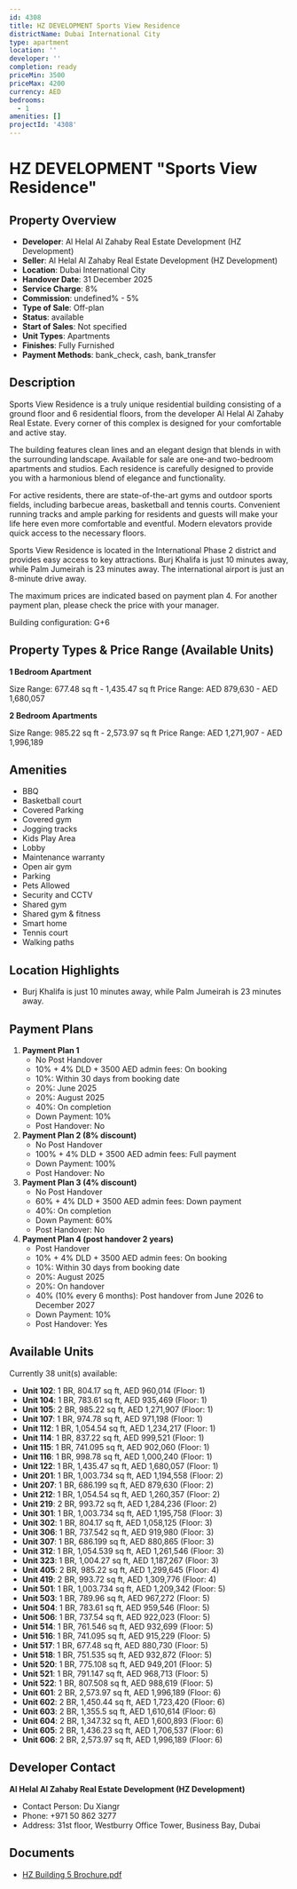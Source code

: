 ```yaml
---
id: 4308
title: HZ DEVELOPMENT Sports View Residence
districtName: Dubai International City
type: apartment
location: ''
developer: ''
completion: ready
priceMin: 3500
priceMax: 4200
currency: AED
bedrooms:
  - 1
amenities: []
projectId: '4308'
---
```


# HZ DEVELOPMENT "Sports View Residence"

## Property Overview
- **Developer**: Al Helal Al Zahaby Real Estate Development (HZ Development)
- **Seller**: Al Helal Al Zahaby Real Estate Development (HZ Development)
- **Location**: Dubai International City
- **Handover Date**: 31 December 2025
- **Service Charge**: 8%
- **Commission**: undefined% - 5%
- **Type of Sale**: Off-plan
- **Status**: available
- **Start of Sales**: Not specified
- **Unit Types**: Apartments
- **Finishes**: Fully Furnished
- **Payment Methods**: bank_check, cash, bank_transfer

## Description
Sports View Residence is a truly unique residential building consisting of a ground floor and 6 residential floors, from the developer Al Helal Al Zahaby Real Estate. Every corner of this complex is designed for your comfortable and active stay. 

The building features clean lines and an elegant design that blends in with the surrounding landscape. Available for sale are one-and two-bedroom apartments and studios. Each residence is carefully designed to provide you with a harmonious blend of elegance and functionality.

For active residents, there are state-of-the-art gyms and outdoor sports fields, including barbecue areas, basketball and tennis courts. Convenient running tracks and ample parking for residents and guests will make your life here even more comfortable and eventful. Modern elevators provide quick access to the necessary floors.

Sports View Residence is located in the International Phase 2 district and provides easy access to key attractions. Burj Khalifa is just 10 minutes away, while Palm Jumeirah is 23 minutes away. The international airport is just an 8-minute drive away.

The maximum prices are indicated based on payment plan 4. For another payment plan, please check the price with your manager.

Building configuration: G+6

## Property Types & Price Range (Available Units)
**1 Bedroom Apartment**

Size Range: 677.48 sq ft - 1,435.47 sq ft
Price Range: AED 879,630 - AED 1,680,057

**2 Bedroom Apartments**

Size Range: 985.22 sq ft - 2,573.97 sq ft
Price Range: AED 1,271,907 - AED 1,996,189

## Amenities
- BBQ
- Basketball court
- Covered Parking
- Covered gym
- Jogging tracks
- Kids Play Area
- Lobby
- Maintenance warranty
- Open air gym
- Parking
- Pets Allowed
- Security and CCTV
- Shared gym
- Shared gym & fitness
- Smart home
- Tennis court
- Walking paths

## Location Highlights
- Burj Khalifa is just 10 minutes away, while Palm Jumeirah is 23 minutes away.

## Payment Plans
1. **Payment Plan 1**
   - No Post Handover
   - 10% + 4% DLD + 3500 AED admin fees: On booking
   - 10%: Within 30 days from booking date
   - 20%: June 2025
   - 20%: August 2025
   - 40%: On completion
   - Down Payment: 10%
   - Post Handover: No
2. **Payment Plan 2 (8% discount)**
   - No Post Handover
   - 100% + 4% DLD + 3500 AED admin fees: Full payment
   - Down Payment: 100%
   - Post Handover: No
3. **Payment Plan 3 (4% discount)**
   - No Post Handover
   - 60% + 4% DLD + 3500 AED admin fees: Down payment
   - 40%: On completion
   - Down Payment: 60%
   - Post Handover: No
4. **Payment Plan 4 (post handover 2 years)**
   - Post Handover
   - 10% + 4% DLD + 3500 AED admin fees: On booking
   - 10%: Within 30 days from booking date
   - 20%: August 2025
   - 20%: On handover
   - 40% (10% every 6 months): Post handover from June 2026 to December 2027
   - Down Payment: 10%
   - Post Handover: Yes

## Available Units
Currently 38 unit(s) available:
- **Unit 102**: 1 BR, 804.17 sq ft, AED 960,014 (Floor: 1)
- **Unit 104**: 1 BR, 783.61 sq ft, AED 935,469 (Floor: 1)
- **Unit 105**: 2 BR, 985.22 sq ft, AED 1,271,907 (Floor: 1)
- **Unit 107**: 1 BR, 974.78 sq ft, AED 971,198 (Floor: 1)
- **Unit 112**: 1 BR, 1,054.54 sq ft, AED 1,234,217 (Floor: 1)
- **Unit 114**: 1 BR, 837.22 sq ft, AED 999,521 (Floor: 1)
- **Unit 115**: 1 BR, 741.095 sq ft, AED 902,060 (Floor: 1)
- **Unit 116**: 1 BR, 998.78 sq ft, AED 1,000,240 (Floor: 1)
- **Unit 122**: 1 BR, 1,435.47 sq ft, AED 1,680,057 (Floor: 1)
- **Unit 201**: 1 BR, 1,003.734 sq ft, AED 1,194,558 (Floor: 2)
- **Unit 207**: 1 BR, 686.199 sq ft, AED 879,630 (Floor: 2)
- **Unit 212**: 1 BR, 1,054.54 sq ft, AED 1,260,357 (Floor: 2)
- **Unit 219**: 2 BR, 993.72 sq ft, AED 1,284,236 (Floor: 2)
- **Unit 301**: 1 BR, 1,003.734 sq ft, AED 1,195,758 (Floor: 3)
- **Unit 302**: 1 BR, 804.17 sq ft, AED 1,058,125 (Floor: 3)
- **Unit 306**: 1 BR, 737.542 sq ft, AED 919,980 (Floor: 3)
- **Unit 307**: 1 BR, 686.199 sq ft, AED 880,865 (Floor: 3)
- **Unit 312**: 1 BR, 1,054.539 sq ft, AED 1,261,546 (Floor: 3)
- **Unit 323**: 1 BR, 1,004.27 sq ft, AED 1,187,267 (Floor: 3)
- **Unit 405**: 2 BR, 985.22 sq ft, AED 1,299,645 (Floor: 4)
- **Unit 419**: 2 BR, 993.72 sq ft, AED 1,309,776 (Floor: 4)
- **Unit 501**: 1 BR, 1,003.734 sq ft, AED 1,209,342 (Floor: 5)
- **Unit 503**: 1 BR, 789.96 sq ft, AED 967,272 (Floor: 5)
- **Unit 504**: 1 BR, 783.61 sq ft, AED 959,546 (Floor: 5)
- **Unit 506**: 1 BR, 737.54 sq ft, AED 922,023 (Floor: 5)
- **Unit 514**: 1 BR, 761.546 sq ft, AED 932,699 (Floor: 5)
- **Unit 516**: 1 BR, 741.095 sq ft, AED 915,229 (Floor: 5)
- **Unit 517**: 1 BR, 677.48 sq ft, AED 880,730 (Floor: 5)
- **Unit 518**: 1 BR, 751.535 sq ft, AED 932,872 (Floor: 5)
- **Unit 520**: 1 BR, 775.108 sq ft, AED 949,201 (Floor: 5)
- **Unit 521**: 1 BR, 791.147 sq ft, AED 968,713 (Floor: 5)
- **Unit 522**: 1 BR, 807.508 sq ft, AED 988,619 (Floor: 5)
- **Unit 601**: 2 BR, 2,573.97 sq ft, AED 1,996,189 (Floor: 6)
- **Unit 602**: 2 BR, 1,450.44 sq ft, AED 1,723,420 (Floor: 6)
- **Unit 603**: 2 BR, 1,355.5 sq ft, AED 1,610,614 (Floor: 6)
- **Unit 604**: 2 BR, 1,347.32 sq ft, AED 1,600,893 (Floor: 6)
- **Unit 605**: 2 BR, 1,436.23 sq ft, AED 1,706,537 (Floor: 6)
- **Unit 606**: 2 BR, 2,573.97 sq ft, AED 1,996,189 (Floor: 6)

## Developer Contact
**Al Helal Al Zahaby Real Estate Development (HZ Development)**
- Contact Person: Du Xiangr
- Phone: +971 50 862 3277
- Address: 31st floor, Westburry Office Tower, Business Bay, Dubai

## Documents
- [HZ Building 5 Brochure.pdf](https://cdn.geniemap.net/2025/02/03/FxnCGr0xUd0lyRlhHxeJZeMrYgkni3txqoQjNLJb.pdf)
